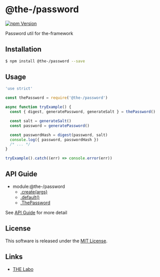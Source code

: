 @the-/password
==========

<!---
This file is generated by @the-/templates. Do not update manually.
--->

<!-- Badge Start -->
<a name="badges"></a>

[![npm Version][bd_npm_shield_url]][bd_npm_url]

[bd_repo_url]: https://github.com/the-labo/the
[bd_npm_url]: http://www.npmjs.org/package/@the-/password
[bd_npm_shield_url]: http://img.shields.io/npm/v/@the-/password.svg?style=flat

<!-- Badge End -->


<!-- Description Start -->
<a name="description"></a>

Password util for the-framework

<!-- Description End -->


<!-- Overview Start -->
<a name="overview"></a>




<!-- Overview End -->


<!-- Sections Start -->
<a name="sections"></a>

<!-- Section from "doc/readme/01.Installation.md.hbs" Start -->

<a name="section-doc-readme-01-installation-md"></a>

Installation
-----

```bash
$ npm install @the-/password --save
```


<!-- Section from "doc/readme/01.Installation.md.hbs" End -->

<!-- Section from "doc/readme/02.Usage.md.hbs" Start -->

<a name="section-doc-readme-02-usage-md"></a>

Usage
---------

```javascript
'use strict'

const thePassword = require('@the-/password')

async function tryExample() {
  const { digest, generatePassword, generateSalt } = thePassword()

  const salt = generateSalt()
  const password = generatePassword()

  const passwordHash = digest(password, salt)
  console.log({ password, passwordHash })
  /* ... */
}

tryExample().catch((err) => console.error(err))

```


<!-- Section from "doc/readme/02.Usage.md.hbs" End -->


<!-- Sections Start -->

<a name="api"></a>

## API Guide


- module:@the-/password
  - [.create(args)](./doc/api/api.md#module_@the-/password.create)
  - [.default()](./doc/api/api.md#module_@the-/password.default)
  - [.ThePassword](./doc/api/api.md#module_@the-/password.ThePassword)

See [API Guide](./doc/api/api.md) for more detail


<!-- LICENSE Start -->
<a name="license"></a>

License
-------
This software is released under the [MIT License](https://github.com/the-labo/the/blob/master/LICENSE).

<!-- LICENSE End -->


<!-- Links Start -->
<a name="links"></a>

Links
------

+ [THE Labo][the_labo_url]

[the_labo_url]: https://github.com/the-labo

<!-- Links End -->
